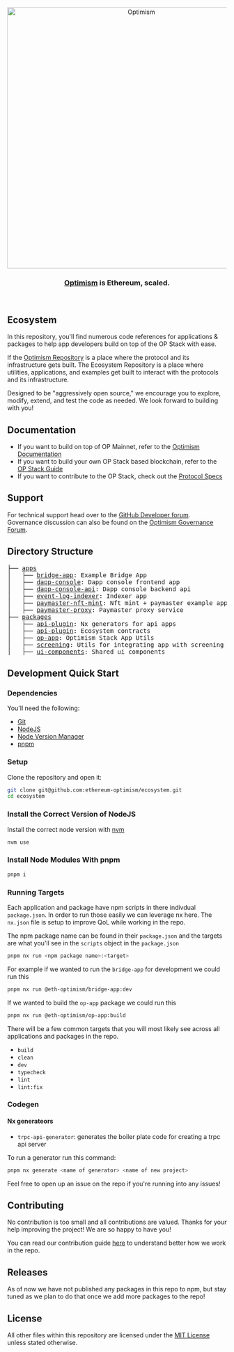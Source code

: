 <div align="center">
  <br />
  <br />
  <a href="https://optimism.io"><img alt="Optimism" src="https://raw.githubusercontent.com/ethereum-optimism/brand-kit/main/assets/svg/OPTIMISM-R.svg" width=600></a>
  <br />
  <h3><a href="https://optimism.io">Optimism</a> is Ethereum, scaled.</h3>
  <br />
</div>

## Ecosystem

In this repository, you'll find numerous code references for applications & packages to help app developers build on top of the OP Stack with ease. 

If the [Optimism Repository](https://github.com/ethereum-optimism/ecosystem) is a place where the protocol and its infrastructure gets built. The Ecosystem Repository is a place where utilities, applications, and examples get built to interact with the protocols and its infrastructure.

Designed to be "aggressively open source," we encourage you to explore, modify, extend, and test the code as needed. We look forward to building with you!

## Documentation

- If you want to build on top of OP Mainnet, refer to the [Optimism Documentation](https://docs.optimism.io)
- If you want to build your own OP Stack based blockchain, refer to the [OP Stack Guide](https://docs.optimism.io/stack/getting-started)
- If you want to contribute to the OP Stack, check out the [Protocol Specs](https://github.com/ethereum-optimism/optimism/tree/develop/specs)

## Support

For technical support head over to the [GitHub Developer forum](https://github.com/ethereum-optimism/developers/discussions).
Governance discussion can also be found on the [Optimism Governance Forum](https://gov.optimism.io/).

## Directory Structure

<pre>
├── <a href="./apps">apps</a>
│   ├── <a href="./apps/bridge-app">bridge-app</a>: Example Bridge App
│   ├── <a href="./apps/dapp-console">dapp-console</a>: Dapp console frontend app
│   ├── <a href="./apps/dapp-console-api">dapp-console-api</a>: Dapp console backend api
│   ├── <a href="./apps/event-log-indexer">event-log-indexer</a>: Indexer app
│   ├── <a href="./apps/paymaster-nft-mint">paymaster-nft-mint</a>: Nft mint + paymaster example app
│   ├── <a href="./apps/paymaster-proxy">paymaster-proxy</a>: Paymaster proxy service
├── <a href="./packages">packages</a>
│   ├── <a href="./packages/api-plugin">api-plugin</a>: Nx generators for api apps
│   ├── <a href="./packages/contracts-ecosystem">api-plugin</a>: Ecosystem contracts
│   ├── <a href="./packages/op-app">op-app</a>: Optimism Stack App Utils
│   ├── <a href="./packages/screening">screening</a>: Utils for integrating app with screening service
│   ├── <a href="./packages/ui-components">ui-components</a>: Shared ui components
</pre>

## Development Quick Start

### Dependencies

You'll need the following:

* [Git](https://git-scm.com/downloads)
* [NodeJS](https://nodejs.org/en/download/)
* [Node Version Manager](https://github.com/nvm-sh/nvm)
* [pnpm](https://pnpm.io/installation)

### Setup

Clone the repository and open it:

```bash
git clone git@github.com:ethereum-optimism/ecosystem.git
cd ecosystem
```

### Install the Correct Version of NodeJS

Install the correct node version with [nvm](https://github.com/nvm-sh/nvm)

```bash
nvm use
```

### Install Node Modules With pnpm

```bash
pnpm i
```

### Running Targets

Each application and package have npm scripts in there indivdual `package.json`.
In order to run those easily we can leverage nx here. The `nx.json` file is setup
to improve QoL while working in the repo.

The npm package name can be found in their `package.json` and the targets are what you'll see in the `scripts` object in the `package.json`

```bash
pnpm nx run <npm package name>:<target>
```

For example if we wanted to run the `bridge-app` for development we could run this
```bash
pnpm nx run @eth-optimism/bridge-app:dev
```

If we wanted to build the `op-app` package we could run this
```bash
pnpm nx run @eth-optimism/op-app:build
```

There will be a few common targets that you will most likely see across all applications and packages in the repo.

* `build`
* `clean`
* `dev`
* `typecheck`
* `lint`
* `lint:fix`

### Codegen

#### Nx generateors

* `trpc-api-generator`: generates the boiler plate code for creating a trpc api server

To run a generator run this command:
```bash
pnpm nx generate <name of generator> <name of new project>
```

Feel free to open up an issue on the repo if you're running into any issues!

## Contributing

No contribution is too small and all contributions are valued.
Thanks for your help improving the project! We are so happy to have you!

You can read our contribution guide [here](./CONTRIBUTING.md) to understand better how we work in the repo.

## Releases

As of now we have not published any packages in this repo to npm, but stay tuned as we plan to do that once we add more packages to the repo!

## License

All other files within this repository are licensed under the [MIT License](https://github.com/ethereum-optimism/ecosystem/blob/main/LICENSE) unless stated otherwise.
